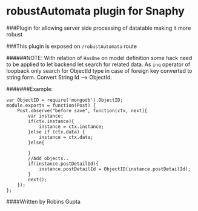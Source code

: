 # robustAutomata plugin for Snaphy


###Plugin for allowing server side processing of datatable making it more robust

###This plugin is exposed on  `/robustAutomata` route



######NOTE: With relation of `HasOne` on model definition some hack need to be applied to let backend let search for related data. As `inq` operator of loopback only search for ObjectId type in case of foreign key converted to string form. Convert String Id --> ObjectId.


#######Example: 


```
var ObjectID = require('mongodb').ObjectID;
module.exports = function(Post) {
	Post.observe("before save", function(ctx, next){
		var instance;
    	if(ctx.instance){
    		instance = ctx.instance;
    	}else if (ctx.data) {
    		instance = ctx.data;
    	}else{

    	}
    	//Add objects..
    	if(instance.postDetailId){
    		instance.postDetailId = ObjectID(instance.postDetailId);
    	}
    	next();
	});
};

```  



####Written by Robins Gupta

